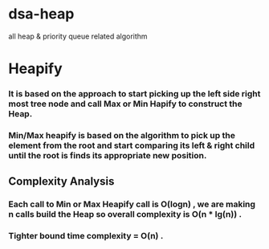 # dsa-heap
all heap &amp; priority queue related algorithm
# Heapify
### It is based on the approach to start picking up the left side right most tree node and call Max or Min Hapify to construct the Heap.
### Min/Max heapify is based on the algorithm to pick up the element from the root and start comparing its left & right child until the root is finds its appropriate new position.
## Complexity Analysis 
### Each call to Min or Max Heapify call is **O(logn)** , we are making n calls build the Heap so overall complexity is **O(n * lg(n))** . 
### **Tighter bound time complexity = O(n)** .


